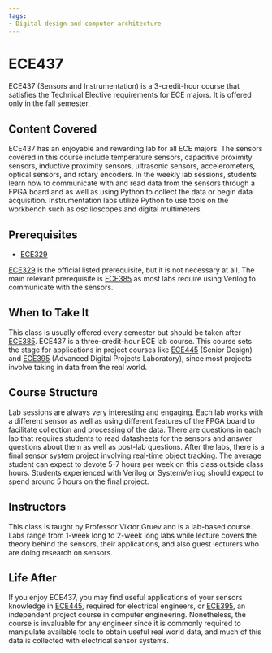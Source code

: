 ```yaml
---
tags:
- Digital design and computer architecture
---
```

# ECE437

ECE437 (Sensors and Instrumentation) is a 3-credit-hour course that satisfies the Technical Elective requirements for ECE majors. It is offered only in the fall semester.

## Content Covered

ECE437 has an enjoyable and rewarding lab for all ECE majors. The sensors covered in this course include temperature sensors, capacitive proximity sensors, inductive proximity sensors, ultrasonic sensors, accelerometers, optical sensors, and rotary encoders. In the weekly lab sessions, students learn how to communicate with and read data from the sensors through a FPGA board and as well as using Python to collect the data or begin data acquisition. Instrumentation labs utilize Python to use tools on the workbench such as oscilloscopes and digital multimeters. 

## Prerequisites

- [ECE329](ECE329.md)

[ECE329](ECE329.md) is the official listed prerequisite, but it is not necessary at all. The main relevant prerequisite is [ECE385](ECE385.md) as most labs require using Verilog to communicate with the sensors.

## When to Take It

This class is usually offered every semester but should be taken after [ECE385](ECE385.md). ECE437 is a three-credit-hour ECE lab course. This course sets the stage for applications in project courses like [ECE445](ECE445.md) (Senior Design) and [ECE395](ECE395.md) (Advanced Digital Projects Laboratory), since most projects involve taking in data from the real world.

## Course Structure

Lab sessions are always very interesting and engaging. Each lab works with a different sensor as well as using different features of the FPGA board to facilitate collection and processing of the data. There are questions in each lab that requires students to read datasheets for the sensors and answer questions about them as well as post-lab questions. After the labs, there is a final sensor system project involving real-time object tracking. The average student can expect to devote 5-7 hours per week on this class outside class hours. Students experienced with Verilog or SystemVerilog should expect to spend around 5 hours on the final project.

## Instructors

This class is taught by Professor Viktor Gruev and is a lab-based course. Labs range from 1-week long to 2-week long labs while lecture covers the theory behind the sensors, their applications, and also guest lecturers who are doing research on sensors. 

[comment]: # (## Course Tips)

## Life After

If you enjoy ECE437, you may find useful applications of your sensors knowledge in [ECE445](ECE445.md), required for electrical engineers, or [ECE395](ECE395.md), an independent project course in computer engineering. Nonetheless, the course is invaluable for any engineer since it is commonly required to manipulate available tools to obtain useful real world data, and much of this data is collected with electrical sensor systems.

[comment]: # (## Infamous Topics)

[comment]: # (## Resources)
